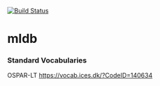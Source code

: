 [![Build Status](https://dev.azure.com/Jesseeyoung/MLDB/_apis/build/status/wetrocks.mldb?branchName=litterTypeAPI)](https://dev.azure.com/Jesseeyoung/MLDB/_build/latest?definitionId=2&branchName=litterTypeAPI)

# mldb


### Standard Vocabularies

OSPAR-LT https://vocab.ices.dk/?CodeID=140634
